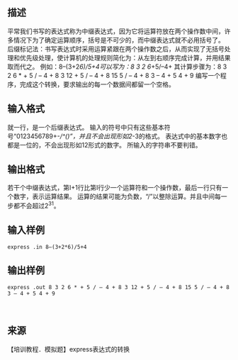 ## 描述

平常我们书写的表达式称为中缀表达式，因为它将运算符放在两个操作数中间，许多情况下为了确定运算顺序，括号是不可少的，而中缀表达式就不必用括号了。 后缀标记法：书写表达式时采用运算紧跟在两个操作数之后，从而实现了无括号处理和优先级处理，使计算机的处理规则简化为：从左到右顺序完成计算，并用结果取而代之。 例如：8–(3+2*6)/5+4可以写为：8 3 2 6*+5/–4+ 其计算步骤为：8 3 2 6 * + 5 / – 4 + 8 3 12 + 5 / – 4 + 8 15 5 / – 4 + 8 3 – 4 + 5 4 + 9 编写一个程序，完成这个转换，要求输出的每一个数据间都留一个空格。 

## 输入格式

就一行，是一个后缀表达式。 输入的符号中只有这些基本符号“0123456789+-*/^()”，并且不会出现形如2*-3的格式。 表达式中的基本数字也都是一位的，不会出现形如12形式的数字。 所输入的字符串不要判错。 

## 输出格式

若干个中缀表达式，第I+1行比第I行少一个运算符和一个操作数，最后一行只有一个数字，表示运算结果。 运算的结果可能为负数，“/”以整除运算。并且中间每一步都不会超过2<sup>31</sup>。 

## 输入样例

```plaintext
express .in 8–(3+2*6)/5+4 
```

## 输出样例

```plaintext
express .out 8 3 2 6 * + 5 / – 4 + 8 3 12 + 5 / – 4 + 8 15 5 / – 4 + 8 3 – 4 + 5 4 + 9 
```



 

## 来源

【培训教程．模拟题】express表达式的转换

